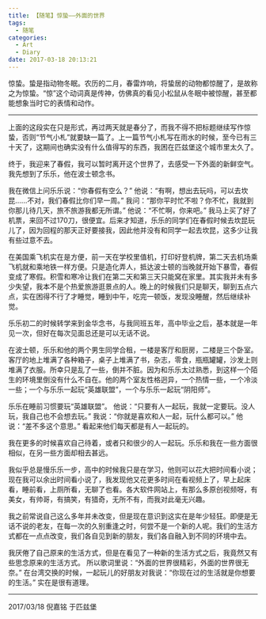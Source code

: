 ```yaml
---
title: 【随笔】惊蛰——外面的世界
tags:
  - 随笔
categories:
  - Art
  - Diary
date: 2017-03-18 20:13:21
---
```

惊蛰。蛰是指动物冬眠。农历的二月，春雷炸响，将蛰居的动物都惊醒了，是故称之为惊蛰。“惊”这个动词真是传神，仿佛真的看见小松鼠从冬眠中被惊醒，甚至都能想象当时它的表情和动作。

<!-- more -->

***

上面的这段实在只是形式，再过两天就是春分了，而我不得不把标题继续写作惊蛰，否则“节气小札”就要缺一篇了。上一篇节气小札写在雨水的时候，至今已有三十天了，这期间也确实没有什么值得写的东西，我困在匹兹堡这个城市里太久了。

终于，我迎来了春假，我可以暂时离开这个世界了，去感受一下外面的新鲜空气。我先想到了乐乐，他在波士顿念书。

我在微信上问乐乐说：“你春假有空么？”
他说：“有啊，想出去玩吗，可以去坎昆......不对，我们春假比你们早一周。”
我问：“那你平时忙不啦？你不忙，我就到你那儿待几天，旅不旅游我都无所谓。”
他说：“不忙啊，你来吧。”
我马上买了好了机票，来回不过170刀，很便宜。后来才知道，乐乐的同学们在春假时候去坎昆玩儿了，因为回程的那天正好要接我，因此他并没有和同学一起去坎昆，这多少让我有些过意不去。

在美国乘飞机实在是方便，前一天在学校里值机，打印好登机牌，第二天去机场乘飞机就和乘地铁一样方便。只是造化弄人，抵达波士顿的当晚就开始下暴雪，春假变成了寒假。积雪和寒冷让我们在第二天和第三天只能窝在家里。其实我并未有多少失望，我本不是个热爱旅游逛景点的人。晚上的时候我们只是聊天，聊到五点六点，实在困得不行了才睡觉，睡到中午，吃完一顿饭，发现没睡醒，然后继续补觉。

乐乐初二的时候转学来到金华念书，与我同班五年，高中毕业之后，基本就是一年见一次，但好在每次见面总还是可以无话不说。

在波士顿，乐乐和他的两个男生同学合租，一楼是客厅和厨房，二楼是三个卧室。客厅的地上堆满了各种箱子，桌子上堆满了书，杂志，零食，瓶瓶罐罐，沙发上则堆满了衣服。所幸只是乱了一些，倒并不脏。因为和乐乐太过熟悉，到这样一个陌生的环境里倒没有什么不自在。他的两个室友性格迥异，一个热情一些，一个冷淡一些；一个与乐乐一起玩“英雄联盟”，一个与乐乐一起玩“阴阳师”。

乐乐在睡前习惯要玩“英雄联盟”。
他说：“只要有人一起玩，我就一定要玩。没人玩，我自己也不会想去玩。”
我说：“你就是喜欢和人一起，玩什么都可以。”
他说：“差不多这个意思。”
看起来他们每天都是有人一起玩的。

我在更多的时候喜欢自己待着，或者只和很少的人一起玩。乐乐和我在一些方面很相似，在另一些方面却相去甚远。

我似乎总是慢乐乐一步，高中的时候我只是在学习，他则可以花大把时间看小说；现在我可以余出时间看小说了，我发现他又花更多时间在看视频上了，早上起床看，睡前看，上厕所看，无聊了也看。各大软件网站上，有那么多原创视频呀，有美女，有帅哥，有搞笑，有猎奇，无所不有，而我对此毫无兴趣。

我之前常说自己这么多年并未改变，但是现在意识到这实在是年少轻狂。即便是无话不说的老友，在每一次的久别重逢之时，何尝不是一个新的人呢。我们的生活方式都在一点点改变，我们各自见到新的朋友，我们各自融入到不同的环境中去。

我厌倦了自己原来的生活方式，但是在看见了一种新的生活方式之后，我竟然又有些思念原来的生活方式。
所以歌词里说：“外面的世界很精彩，外面的世界很无奈。”
在台湾交换的时候，一起玩儿的好朋友对我说：“你现在过的生活就是你想要的生活。”
实在是很有道理。

***

2017/03/18
倪嘉铭
于匹兹堡









